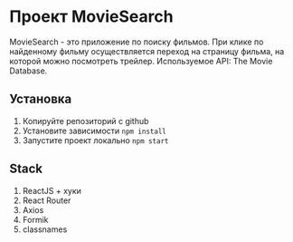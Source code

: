 # Проект MovieSearch

MovieSearch - это приложение по поиску фильмов. При клике по найденному фильму осуществляется переход на страницу фильма, на которой можно посмотреть трейлер. Используемое API: The Movie Database.

## Установка

1. Копируйте репозиторий с github
2. Установите зависимости `npm install`
3. Запустите проект локально `npm start`

## Stack

1. ReactJS + хуки
2. React Router
3. Axios
4. Formik
5. classnames
